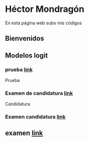 # Héctor Mondragón
En esta página web subo mis códigos

## Bienvenidos

## Modelos logit

### prueba [link](prueba)

Prueba 

### Examen de candidatura [link](candidatura)

Candidatura

### Examen candidatura [link](ExamenCandidatura)

## examen [link](Exacandidatura)


